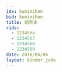 ```yaml
---
idx: kumimihon
bid: kumimihon
title: 組見本
rids:
  - 123456a
  - 1234567
  - 1234568
  - 1234569
date: 2016/05/06
layout: binder.jade
---
```

